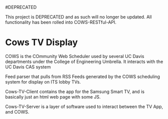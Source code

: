 #DEPRECATED

This project is DEPRECATED and as such will no longer be updated. All functionality has been rolled into COWS-RESTful-API.

Cows TV Display
======


COWS is the COmmunity Web Scheduler used by several UC Davis departments under the College of Engineering Umbrella.
It interacts with the UC Davis CAS system 

Feed parser that pulls from RSS Feeds generated by the COWS scheduling system for display on ITS lobby TVs.

Cows-TV-Client contains the app for the Samsung Smart TV, and is basically just an html web page with some JS.

Cows-TV-Server is a layer of software used to interact between the TV App, and COWS.
